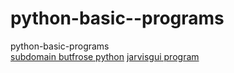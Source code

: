 # python-basic--programs
python-basic-programs <br />
[subdomain butfrose python](https://github.com/mrirfankhan/python-basic--programs/blob/main/subdomain-brutforse)
[jarvisgui program ](https://github.com/mrirfankhan/python-basic--programs/tree/main/jarvisguiproject)
